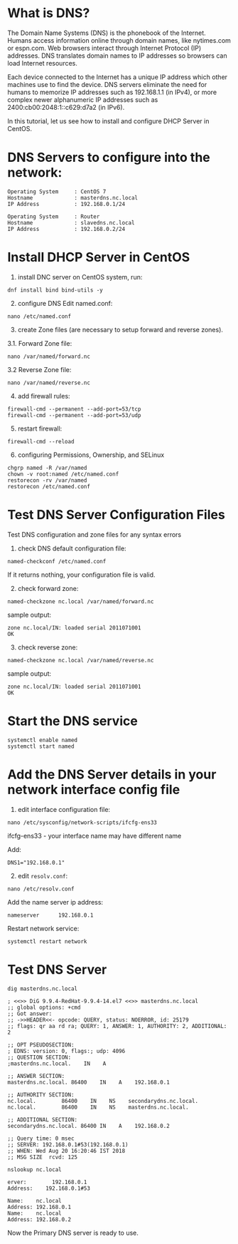# What is DNS?

The Domain Name Systems (DNS) is the phonebook of the Internet. Humans access information online through domain names, like nytimes.com or espn.com. Web browsers interact through Internet Protocol (IP) addresses. DNS translates domain names to IP addresses so browsers can load Internet resources.

Each device connected to the Internet has a unique IP address which other machines use to find the device. DNS servers eliminate the need for humans to memorize IP addresses such as 192.168.1.1 (in IPv4), or more complex newer alphanumeric IP addresses such as 2400:cb00:2048:1::c629:d7a2 (in IPv6).

In this tutorial, let us see how to install and configure DHCP Server in CentOS.

# DNS Servers to configure into the network:
```
Operating System     : CentOS 7
Hostname             : masterdns.nc.local
IP Address           : 192.168.0.1/24
```

```
Operating System     : Router
Hostname             : slavedns.nc.local
IP Address           : 192.168.0.2/24
```

# Install DHCP Server in CentOS

1. install DNC server on CentOS system, run:
```
dnf install bind bind-utils -y
```
2. configure DNS
Edit named.conf:
```
nano /etc/named.conf
```
3. create Zone files (are necessary to setup forward and reverse zones).

3.1. Forward Zone file:
```
nano /var/named/forward.nc
```

3.2 Reverse Zone file:
```
nano /var/named/reverse.nc
```

4. add firewall rules:
```
firewall-cmd --permanent --add-port=53/tcp
firewall-cmd --permanent --add-port=53/udp
```
5. restart firewall:
```
firewall-cmd --reload
```

6. configuring Permissions, Ownership, and SELinux

```
chgrp named -R /var/named
chown -v root:named /etc/named.conf
restorecon -rv /var/named
restorecon /etc/named.conf
```

# Test DNS Server Configuration Files

Test DNS configuration and zone files for any syntax errors

1. check DNS default configuration file:
```
named-checkconf /etc/named.conf
```
If it returns nothing, your configuration file is valid.


2. check forward zone:
```
named-checkzone nc.local /var/named/forward.nc
```

sample output:
```
zone nc.local/IN: loaded serial 2011071001
OK
```

3. check reverse zone:
```
named-checkzone nc.local /var/named/reverse.nc
```

sample output:
```
zone nc.local/IN: loaded serial 2011071001
OK
```

# Start the DNS service

```
systemctl enable named
systemctl start named
```

# Add the DNS Server details in your network interface config file

1. edit interface configuration file:
```
nano /etc/sysconfig/network-scripts/ifcfg-ens33
```

>>>
ifcfg-ens33 - your interface name may have different name
>>>
Add:
```
DNS1="192.168.0.1"
```

2. edit `resolv.conf`:
```
nano /etc/resolv.conf
```

Add the name server ip address:
```
nameserver      192.168.0.1
```

Restart network service:
```
systemctl restart network
```


# Test DNS Server

```
dig masterdns.nc.local
```

```
; <<>> DiG 9.9.4-RedHat-9.9.4-14.el7 <<>> masterdns.nc.local
;; global options: +cmd
;; Got answer:
;; ->>HEADER<<- opcode: QUERY, status: NOERROR, id: 25179
;; flags: qr aa rd ra; QUERY: 1, ANSWER: 1, AUTHORITY: 2, ADDITIONAL: 2

;; OPT PSEUDOSECTION:
; EDNS: version: 0, flags:; udp: 4096
;; QUESTION SECTION:
;masterdns.nc.local.    IN    A

;; ANSWER SECTION:
masterdns.nc.local. 86400    IN    A    192.168.0.1

;; AUTHORITY SECTION:
nc.local.        86400    IN    NS    secondarydns.nc.local.
nc.local.        86400    IN    NS    masterdns.nc.local.

;; ADDITIONAL SECTION:
secondarydns.nc.local. 86400 IN    A    192.168.0.2

;; Query time: 0 msec
;; SERVER: 192.168.0.1#53(192.168.0.1)
;; WHEN: Wed Aug 20 16:20:46 IST 2018
;; MSG SIZE  rcvd: 125
```



```
nslookup nc.local
```


```
erver:        192.168.0.1
Address:    192.168.0.1#53

Name:    nc.local
Address: 192.168.0.1
Name:    nc.local
Address: 192.168.0.2
```



Now the Primary DNS server is ready to use.



